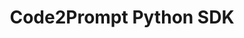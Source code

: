 ---
title: Code2Prompt Python SDK
description: official documentation for the Code2Prompt python SDK
hero:
  tagline: Transform Your Code into AI-Optimized Prompts in Seconds
  image:
    file: ../../../../assets/SDK.png
  actions:
    - text: Installation
      link: how_to/install
---
